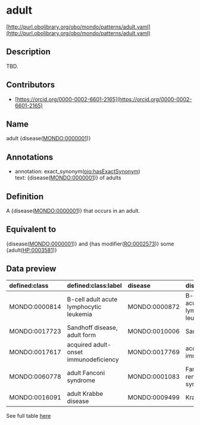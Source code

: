 # adult 

[http://purl.obolibrary.org/obo/mondo/patterns/adult.yaml](http://purl.obolibrary.org/obo/mondo/patterns/adult.yaml)
## Description 

TBD.
## Contributors 
* [https://orcid.org/0000-0002-6601-2165](https://orcid.org/0000-0002-6601-2165) 
## Name 

adult {disease\([MONDO:0000001](http://purl.obolibrary.org/obo/MONDO_0000001)\)}

## Annotations 

* annotation: exact_synonym\([oio:hasExactSynonym](http://purl.obolibrary.org/obo/oio_hasExactSynonym)\)  
text: {disease\([MONDO:0000001](http://purl.obolibrary.org/obo/MONDO_0000001)\)} of adults

## Definition 

A {disease\([MONDO:0000001](http://purl.obolibrary.org/obo/MONDO_0000001)\)} that occurs in an adult.

## Equivalent to 

{disease\([MONDO:0000001](http://purl.obolibrary.org/obo/MONDO_0000001)\)} and {has modifier\([RO:0002573](http://purl.obolibrary.org/obo/RO_0002573)\)} some {adult\([HP:0003581](http://purl.obolibrary.org/obo/HP_0003581)\)}

## Data preview 
| defined:class                                | defined:class:label                     | disease                                      | disease:label                                 |
|:---------------------------------------------|:----------------------------------------|:---------------------------------------------|:----------------------------------------------|
| MONDO:0000814 | B-cell adult acute lymphocytic leukemia | MONDO:0000872 | B-cell childhood acute lymphoblastic leukemia |
| MONDO:0017723 | Sandhoff disease, adult form            | MONDO:0010006 | Sandhoff disease                              |
| MONDO:0017617 | acquired adult-onset immunodeficiency   | MONDO:0017769 | acquired immunodeficiency                     |
| MONDO:0060778 | adult Fanconi syndrome                  | MONDO:0001083 | Fanconi renotubular syndrome                  |
| MONDO:0016091 | adult Krabbe disease                    | MONDO:0009499 | Krabbe disease                                |

See full table [here](https://github.com/monarch-initiative/mondo/blob/master/src/patterns/data/matches/adult.tsv) 
